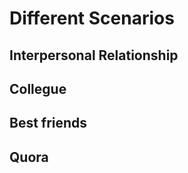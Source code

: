 
# Different Scenarios 

## Interpersonal Relationship 

## Collegue 

## Best friends 

## Quora 

